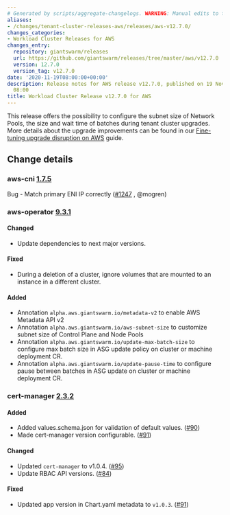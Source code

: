 ```yaml
---
# Generated by scripts/aggregate-changelogs. WARNING: Manual edits to this files will be overwritten.
aliases:
- /changes/tenant-cluster-releases-aws/releases/aws-v12.7.0/
changes_categories:
- Workload Cluster Releases for AWS
changes_entry:
  repository: giantswarm/releases
  url: https://github.com/giantswarm/releases/tree/master/aws/v12.7.0
  version: 12.7.0
  version_tag: v12.7.0
date: '2020-11-19T08:00:00+00:00'
description: Release notes for AWS release v12.7.0, published on 19 November 2020,
  08:00
title: Workload Cluster Release v12.7.0 for AWS
---
```


This release offers the possibility to configure the subnet size of Network Pools, the size and wait time of batches during tenant cluster upgrades. More details about the upgrade improvements can be found in our [Fine-tuning upgrade disruption on AWS](https://docs.giantswarm.io/guides/fine-tuning-upgrade-disruption-on-aws/) guide.

## Change details

### aws-cni [1.7.5](https://github.com/aws/amazon-vpc-cni-k8s/blob/master/CHANGELOG.md#v175)

Bug - Match primary ENI IP correctly ([#1247](https://github.com/aws/amazon-vpc-cni-k8s/pull/1247) , @mogren)

### aws-operator [9.3.1](https://github.com/giantswarm/aws-operator/releases/tag/v9.3.1)

#### Changed
- Update dependencies to next major versions.

#### Fixed
- During a deletion of a cluster, ignore volumes that are mounted to an instance in a different cluster.

#### Added
- Annotation `alpha.aws.giantswarm.io/metadata-v2` to enable AWS Metadata API v2
- Annotation `alpha.aws.giantswarm.io/aws-subnet-size` to customize subnet size of Control Plane and Node Pools
- Annotation `alpha.aws.giantswarm.io/update-max-batch-size` to configure max batch size in ASG update policy on cluster or machine deployment CR.
- Annotation `alpha.aws.giantswarm.io/update-pause-time` to configure pause between batches in ASG update on cluster or machine deployment CR.

### cert-manager [2.3.2](https://github.com/giantswarm/cert-manager-app/releases/tag/v2.3.2)

#### Added

- Added values.schema.json for validation of default values. ([#90](https://github.com/giantswarm/cert-manager-app/pull/90))
- Made cert-manager version configurable. ([#91](https://github.com/giantswarm/cert-manager-app/pull/91))

#### Changed

- Updated `cert-manager` to v1.0.4. ([#95](https://github.com/giantswarm/cert-manager-app/pull/95))
- Update RBAC API versions. ([#84](https://github.com/giantswarm/cert-manager-app/pull/84))

#### Fixed

- Updated app version in Chart.yaml metadata to `v1.0.3`. ([#91](https://github.com/giantswarm/cert-manager-app/pull/91))
